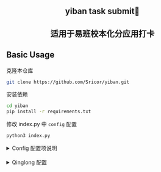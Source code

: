 <h2 align="center">yiban task submit🔔</h2>
<h2 align="center">适用于易班校本化分应用打卡</h2>

## Basic Usage

克隆本仓库
```Bash
git clone https://github.com/Sricor/yiban.git
```

安装依赖
```Bash
cd yiban
pip install -r requirements.txt
```

修改 index.py 中 `config` 配置

```Bash
python3 index.py
```


<details>
<summary>Config 配置项说明</summary><br>
<li>手动抓包提交<br></li>
<li>找到 Str 加密表单<br></li>
<li>利用 crypter.py 解密<br></li>
<li>修改 index.py config<br></li>
<br></details>

<br>

<details>
<summary>Qinglong 配置</summary><br>

```
ql repo https://github.com/Sricor/yiban.git "index" "crypter|yiban" "utils" "main"
```

<br></details>
